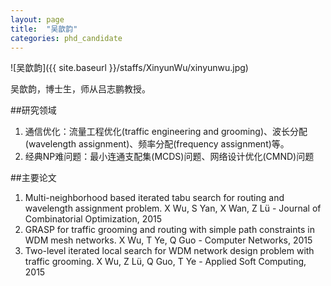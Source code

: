 ```yaml
---
layout: page
title:  "吴歆韵"
categories: phd_candidate
---
```


![吴歆韵]({{ site.baseurl }}/staffs/XinyunWu/xinyunwu.jpg)

吴歆韵，博士生，师从吕志鹏教授。

##研究领域
1. 通信优化：流量工程优化(traffic engineering and grooming)、波长分配(wavelength assignment)、频率分配(frequency assignment)等。
1. 经典NP难问题：最小连通支配集(MCDS)问题、网络设计优化(CMND)问题

##主要论文
1. Multi-neighborhood based iterated tabu search for routing and wavelength assignment problem. X Wu, S Yan, X Wan, Z Lü - Journal of Combinatorial Optimization, 2015
1. GRASP for traffic grooming and routing with simple path constraints in WDM mesh networks. X Wu, T Ye, Q Guo - Computer Networks, 2015
1. Two-level iterated local search for WDM network design problem with traffic grooming. X Wu, Z Lü, Q Guo, T Ye - Applied Soft Computing, 2015